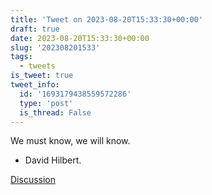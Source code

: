 ```yaml
---
title: 'Tweet on 2023-08-20T15:33:30+00:00'
draft: true
date: 2023-08-20T15:33:30+00:00
slug: '202308201533'
tags:
  - tweets
is_tweet: true
tweet_info:
  id: '1693179438559572286'
  type: 'post'
  is_thread: False
---
```




We must know, we will know.

- David Hilbert.

[Discussion](https://x.com/sytelus/status/1693179438559572286)
